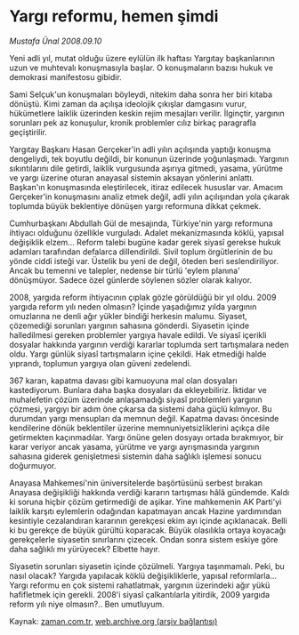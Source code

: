 # Yargı reformu, hemen şimdi

*Mustafa Ünal 2008.09.10*

<tr><td class="metin" colspan="2" style="padding-top: 20px; padding-left: 5px; padding-right: 10px;">Yeni adli yıl, mutat olduğu üzere eylülün ilk haftası Yargıtay başkanlarının uzun ve muhtevalı konuşmasıyla başlar. O konuşmaların bazısı hukuk ve demokrasi manifestosu gibidir.</td></tr><tr><td class="metin" colspan="2" style="padding-top: 20px; padding-left: 5px; padding-right: 10px;"><p>Sami Selçuk'un konuşmaları böyleydi, nitekim daha sonra her biri kitaba dönüştü. Kimi zaman da açılışa ideolojik çıkışlar damgasını vurur, hükümetlere laiklik üzerinden keskin rejim mesajları verilir. İlginçtir, yargının sorunları pek az konuşulur, kronik problemler cılız birkaç paragrafla geçiştirilir. 
<p>Yargıtay Başkanı Hasan Gerçeker'in adli yılın açılışında yaptığı konuşma dengeliydi, tek boyutlu değildi, bir konunun üzerinde yoğunlaşmadı. Yargının sıkıntılarını dile getirdi, laiklik vurgusunda aşırıya gitmedi, yasama, yürütme ve yargı üzerine oturan anayasal sistemin aksayan yönlerini anlattı. Başkan'ın konuşmasında eleştirilecek, itiraz edilecek hususlar var. Amacım Gerçeker'in konuşmasını analiz etmek değil, adli yılın açılışından yola çıkarak toplumda büyük beklentiye dönüşen yargı reformuna dikkat çekmek. 
<p>Cumhurbaşkanı Abdullah Gül de mesajında, Türkiye'nin yargı reformuna ihtiyacı olduğunu özellikle vurguladı. Adalet mekanizmasında köklü, yapısal değişiklik elzem... Reform talebi bugüne kadar gerek siyasî gerekse hukuk adamları tarafından defalarca dillendirildi. Sivil toplum örgütlerinin de bu yönde ciddi isteği var. Üstelik bu yeni de değil, öteden beri seslendiriliyor. Ancak bu temenni ve talepler, nedense bir türlü 'eylem planına' dönüşmüyor. Sadece özel günlerde söylenen sözler olarak kalıyor. 
<p>2008, yargıda reform ihtiyacının çıplak gözle görüldüğü bir yıl oldu. 2009 yargıda reform yılı neden olmasın? İçinde yaşadığımız yılda yargının omuzlarına ne denli ağır yükler bindiği herkesin malumu. Siyaset, çözemediği sorunları yargının sahasına gönderdi. Siyasetin içinde halledilmesi gereken problemler yargıya havale edildi. Ve siyasî içerikli dosyalar hakkında yargının verdiği kararlar toplumda sert tartışmalara neden oldu. Yargı günlük siyasî tartışmaların içine çekildi. Hak etmediği halde yıprandı, toplumun yargıya olan güveni zedelendi. 
<p>367 kararı, kapatma davası gibi kamuoyuna mal olan dosyaları kastediyorum. Bunlara daha başka dosyaları da ekleyebiliriz. İktidar ve muhalefetin çözüm üzerinde anlaşamadığı siyasî problemleri yargının çözmesi, yargıyı bir adım öne çıkarsa da sistemi daha güçlü kılmıyor. Bu durumdan yargı mensupları da memnun değil. Kapatma davası öncesinde kendilerine dönük beklentiler üzerine memnuniyetsizliklerini açıkça dile getirmekten kaçınmadılar. Yargı önüne gelen dosyayı ortada bırakmıyor, bir karar veriyor ancak yasama, yürütme ve yargı ayrışmasında yargının sahasına giderek genişletmesi sistemin daha sağlıklı işlemesi sonucu doğurmuyor. 
<p>Anayasa Mahkemesi'nin üniversitelerde başörtüsünü serbest bırakan Anayasa değişikliği hakkında verdiği kararın tartışması hâlâ gündemde. Kaldı ki soruna hiçbir çözüm getirmediği de aşikar. Yine mahkemenin AK Parti'yi laiklik karşıtı eylemlerin odağından kapatmayan ancak Hazine yardımından kesintiyle cezalandıran kararının gerekçesi ekim ayı içinde açıklanacak. Belli ki bu gerekçe de büyük gürültü koparacak. Büyük olasılıkla ortaya koyacağı gerekçelerle siyasetin sınırlarını çizecek. Ondan sonra sistem eskiye göre daha sağlıklı mı yürüyecek? Elbette hayır. 
<p>Siyasetin sorunları siyasetin içinde çözülmeli. Yargıya taşınmamalı. Peki, bu nasıl olacak? Yargıda yapılacak köklü değişikliklerle, yapısal reformlarla... Yargı reformu en çok sistemi rahatlatmak, yargının üzerindeki ağır yükü hafifletmek için gerekli. 2008'i siyasî çalkantılarla yitirdik, 2009 yargıda reform yılı niye olmasın?.. Ben umutluyum.<br/></p></p></p></p></p></p></p></td></tr>

Kaynak: [zaman.com.tr](http://zaman.com.tr/yazar.do?yazino=736318), [web.archive.org (arşiv bağlantısı)](http://web.archive.org/web/20080922133521/http://www.zaman.com.tr:80/yazar.do?yazino=736318)
